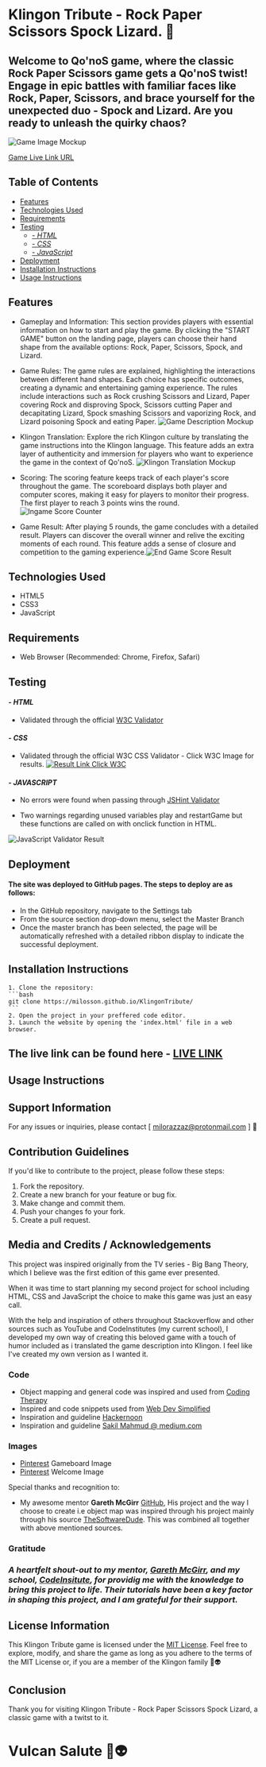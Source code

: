 # Klingon Tribute - Rock Paper Scissors Spock Lizard. 🖖

## Welcome to Qo'noS game, where the classic Rock Paper Scissors game gets a Qo'noS twist! Engage in epic battles with familiar faces like Rock, Paper, Scissors, and brace yourself for the unexpected duo - Spock and Lizard. Are you ready to unleash the quirky chaos?
![Game Image Mockup](/assets/images/gameresponsimgnew.JPG) 

[Game Live Link URL](https://milosson.github.io/KlingonTribute/game.html)

## Table of Contents
* [Features](#Features)
* [Technologies Used](#Technologies-used)
* [Requirements](#Requirements)
* [Testing](#Testing)
    - [- *HTML*](#HTML)
    - [- *CSS*](#CSS)
    - [- *JavaScript*](#JavaScript)
* [Deployment](#Deployment)
* [Installation Instructions](#installation-instructions)
* [Usage Instructions](#usage-instructions)

## Features
- Gameplay and Information: This section provides players with essential information on how to start and play the game. By clicking the "START GAME" button on the landing page, players can choose their hand shape from the available options: Rock, Paper, Scissors, Spock, and Lizard. 

- Game Rules: The game rules are explained, highlighting the interactions between different hand shapes. Each choice has specific outcomes, creating a dynamic and entertaining gaming experience. The rules include interactions such as Rock crushing Scissors and Lizard, Paper covering Rock and disproving Spock, Scissors cutting Paper and decapitating Lizard, Spock smashing Scissors and vaporizing Rock, and Lizard poisoning Spock and eating Paper. ![Game Description Mockup](/assets/images/indexmockup.JPG)

- Klingon Translation: Explore the rich Klingon culture by translating the game instructions into the Klingon language. This feature adds an extra layer of authenticity and immersion for players who want to experience the game in the context of Qo'noS. ![Klingon Translation Mockup](/assets/images/klingonmockup.JPG)

- Scoring:  The scoring feature keeps track of each player's score throughout the game. The scoreboard displays both player and computer scores, making it easy for players to monitor their progress. The first player to reach 3 points wins the round. ![Ingame Score Counter](/assets/images/scoreboardbefore5mocking.JPG)

- Game Result: After playing 5 rounds, the game concludes with a detailed result. Players can discover the overall winner and relive the exciting moments of each round. This feature adds a sense of closure and competition to the gaming experience.![End Game Score Result ](/assets/images/endgamescoreboardmockup.JPG)


## Technologies Used
- HTML5
- CSS3
- JavaScript

## Requirements
- Web Browser (Recommended: Chrome, Firefox, Safari)

## Testing
#### - *HTML* 
* Validated through the official [W3C Validator]()
#### - *CSS* 
* Validated through the official W3C CSS Validator - Click W3C Image for results. [![Result Link Click W3C](http://jigsaw.w3.org/css-validator/images/vcss)](http://jigsaw.w3.org/css-validator/validator?uri=https%3A%2F%2Fmilosson.github.io%2FKlingonTribute%2Findex.html)
#### - *JAVASCRIPT*
* No errors were found when passing through [JSHint Validator](https://jshint.com/)
- Two warnings regarding unused variables play and restartGame but these functions are called on with onclick function in HTML.

![JavaScript Validator Result](/assets/images/JSHintValidator.JPG)


## Deployment
#### The site was deployed to GitHub pages. The steps to deploy are as follows:
- In the GitHub repository, navigate to the Settings tab 
- From the source section drop-down menu, select the Master Branch
- Once the master branch has been selected, the page will be automatically refreshed with a detailed ribbon display to indicate the successful deployment. 

## Installation Instructions
    1. Clone the repository: 
    ```bash
    git clone https://milosson.github.io/KlingonTribute/
    ```
    2. Open the project in your preffered code editor.
    3. Launch the website by opening the 'index.html' file in a web browser.

 ## The live link can be found here - [LIVE LINK](<https://milosson.github.io/KlingonTribute/index.html>)

## Usage Instructions

## Support Information

For any issues or inquiries, please contact [ milorazzaz@protonmail.com ] 🖖

## Contribution Guidelines

If you'd like to contribute to the project, please follow these steps:

1. Fork the repository.
2. Create a new branch for your feature or bug fix.
3. Make change and commit them.
4. Push your changes fo your fork.
5. Create a pull request.

## Media and Credits / Acknowledgements

This project was inspired originally from the TV series - Big Bang Theory, which I believe was the first edition of this game ever presented. 

When it was time to start planning my second project for school including HTML, CSS and JavaScript the choice to make this game was just an easy call. 

With the help and inspiration of others throughout Stackoverflow and other sources such as YouTube and CodeInstitutes (my current school), I developed my own way of creating this beloved game with a touch of humor included as i translated the game description into Klingon. I feel like I've created my own version as I wanted it.

### Code
 - Object mapping and general code was inspired and used from [Coding Therapy](https://www.youtube.com/watch?v=wT1pwM7hRtQ&ab_channel=CodingTherapy)
 - Inspired and code snippets used from [Web Dev Simplified](https://www.youtube.com/watch?v=1yS-JV4fWqY&ab_channel=WebDevSimplified)
 - Inspiration and guideline [Hackernoon](https://hackernoon.com/how-to-create-rock-paper-scissors-spock-lizard-in-javascript-991k36hy) 
 - Inspiration and guideline [Sakil Mahmud @ medium.com ](https://medium.com/@sakilmahmud543/build-sheldons-chaotic-rock-paper-scissors-lizard-spock-with-nodejs-923d6cb9f5dc)

### Images 
 - [Pinterest](https://www.pinterest.se/pin/40532465370761714/) Gameboard Image
 - [Pinterest](https://www.pinterest.se/pin/240450067597702718/) Welcome Image 


Special thanks and recognition to: 
 * My awesome mentor **Gareth McGirr** [GitHub](https://github.com/Gareth-McGirr), His project and the way I choose to create i.e object map was inspired through his project mainly through his source [TheSoftwareDude](https://www.thatsoftwaredude.com/content/6196/coding-a-card-deck-in-javascript). This was combined all together with above mentioned sources.

### Gratitude
### *A heartfelt shout-out to my mentor, [Gareth McGirr](https://github.com/Gareth-McGirr), and my school, [CodeInsitute](https://codeinstitute.net/), for providig me with the knowledge to bring this project to life. Their tutorials have been a key factor in shaping this project, and I am grateful for their support.*


## License Information

This Klingon Tribute game is licensed under the [MIT License](https://opensource.org/licenses/MIT). Feel free to explore, modify, and share the game as long as you adhere to the terms of the MIT License or, if you are a member of the Klingon family 🖖👽

## Conclusion

Thank you for visiting Klingon Tribute - Rock Paper Scissors Spock Lizard, a classic game with a twitst to it. 
# Vulcan Salute 🖖👽